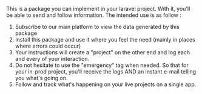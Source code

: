 This is a package you can implement in your laravel project.
With it, you'll be able to send and follow information.
The intended use is as follow :

1. Subscribe to our main platform to view the data generated by this package
2. Install this package and use it where you feel the need (mainly in places where errors could occur)
3. Your instructions will create a "project" on the other end and log each and every of your interaction.
4. Do not hesitate to use the "emergency" tag when needed. So that for your in-prod project, you'll receive the logs AND an instant e-mail telling you what's going on.
5. Follow and track what's happening on your live projects on a single app.
